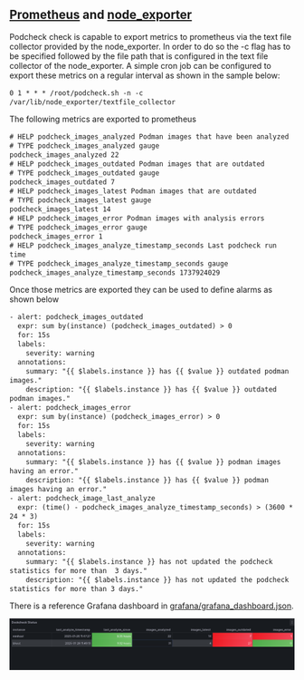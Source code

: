 ## [Prometheus](https://github.com/prometheus/prometheus) and [node_exporter](https://github.com/prometheus/node_exporter)
Podcheck check is capable to export metrics to prometheus via the text file collector provided by the node_exporter.
In order to do so the -c flag has to be specified followed by the file path that is configured in the text file collector of the node_exporter.
A simple cron job can be configured to export these metrics on a regular interval as shown in the sample below:

```
0 1 * * * /root/podcheck.sh -n -c /var/lib/node_exporter/textfile_collector
```

The following metrics are exported to prometheus

```
# HELP podcheck_images_analyzed Podman images that have been analyzed
# TYPE podcheck_images_analyzed gauge
podcheck_images_analyzed 22
# HELP podcheck_images_outdated Podman images that are outdated
# TYPE podcheck_images_outdated gauge
podcheck_images_outdated 7
# HELP podcheck_images_latest Podman images that are outdated
# TYPE podcheck_images_latest gauge
podcheck_images_latest 14
# HELP podcheck_images_error Podman images with analysis errors
# TYPE podcheck_images_error gauge
podcheck_images_error 1
# HELP podcheck_images_analyze_timestamp_seconds Last podcheck run time
# TYPE podcheck_images_analyze_timestamp_seconds gauge
podcheck_images_analyze_timestamp_seconds 1737924029
```

Once those metrics are exported they can be used to define alarms as shown below

```
- alert: podcheck_images_outdated
  expr: sum by(instance) (podcheck_images_outdated) > 0
  for: 15s
  labels:
    severity: warning
  annotations:
    summary: "{{ $labels.instance }} has {{ $value }} outdated podman images."
    description: "{{ $labels.instance }} has {{ $value }} outdated podman images."
- alert: podcheck_images_error
  expr: sum by(instance) (podcheck_images_error) > 0
  for: 15s
  labels:
    severity: warning
  annotations:
    summary: "{{ $labels.instance }} has {{ $value }} podman images having an error."
    description: "{{ $labels.instance }} has {{ $value }} podman images having an error."
- alert: podcheck_image_last_analyze
  expr: (time() - podcheck_images_analyze_timestamp_seconds) > (3600 * 24 * 3)
  for: 15s
  labels:
    severity: warning
  annotations:
    summary: "{{ $labels.instance }} has not updated the podcheck statistics for more than  3 days."
    description: "{{ $labels.instance }} has not updated the podcheck statistics for more than 3 days."
```

There is a reference Grafana dashboard in [grafana/grafana_dashboard.json](./grafana/grafana_dashboard.json).

![](./grafana/grafana_dashboard.png)
